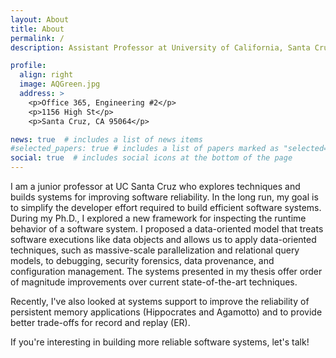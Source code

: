 ```yaml
---
layout: About
title: About
permalink: /
description: Assistant Professor at University of California, Santa Cruz. 

profile:
  align: right
  image: AQGreen.jpg
  address: >
    <p>Office 365, Engineering #2</p>
    <p>1156 High St</p>
    <p>Santa Cruz, CA 95064</p>

news: true  # includes a list of news items
#selected_papers: true # includes a list of papers marked as "selected={true}"
social: true  # includes social icons at the bottom of the page
---
```


I am a junior professor at UC Santa Cruz who explores techniques and
builds systems for improving software reliability.  In the long run,
my goal is to simplify the developer effort required to build
efficient software systems.  During my Ph.D., I explored a new
framework for inspecting the runtime behavior of a software system.  I
proposed a data-oriented model that treats software executions like
data objects and allows us to apply data-oriented techniques, such as
massive-scale parallelization and relational query models, to
debugging, security forensics, data provenance, and configuration
management.  The systems presented in my thesis offer order of
magnitude improvements over current state-of-the-art techniques.

Recently, I've also looked at systems support to improve the
reliability of persistent memory applications (Hippocrates and
Agamotto) and to provide better trade-offs for record and replay (ER).

If you're interesting in building more reliable software systems,
let's talk!


